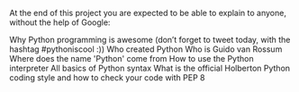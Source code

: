 At the end of this project you are expected to be able to explain to anyone, without the help of Google:

Why Python programming is awesome (don’t forget to tweet today, with the hashtag #pythoniscool :))
Who created Python
Who is Guido van Rossum
Where does the name 'Python' come from
How to use the Python interpreter
All basics of Python syntax
What is the official Holberton Python coding style and how to check your code with PEP 8

